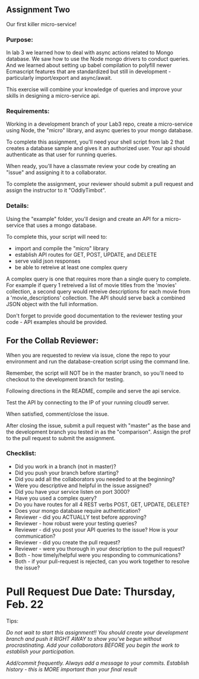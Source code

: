 ## Assignment Two

Our first killer micro-service!

### Purpose:

In lab 3 we learned how to deal with async actions related to Mongo database. We saw how to use the Node mongo drivers to conduct queries. And we learned about setting up babel compilation to polyfill newer Ecmascript features that are standardized but still in development - particularly import/export and async/await.

This exercise will combine your knowledge of queries and improve your skills in designing a micro-service api.

### Requirements:

Working in a development branch of your Lab3 repo, create a micro-service using Node, the "micro" library, and async queries to your mongo database.

To complete this assignment, you'll need your shell script from lab 2 that creates a database sample and gives it an authorized user. Your api should authenticate as that user for running queries.

When ready, you'll have a classmate review your code by creating an "issue" and assigning it to a collaborator.

To complete the assignment, your reviewer should submit a pull request and assign the instructor to it "OddlyTimbot".

### Details:

Using the "example" folder, you'll design and create an API for a micro-service that uses a mongo database.

To complete this, your script will need to:

- import and compile the "micro" library
- establish API routes for GET, POST, UPDATE, and DELETE
- serve valid json responses
- be able to retreive at least one complex query

A complex query is one that requires more than a single query to complete. For example if query 1 retreived a list of movie titles from the 'movies' collection, a second query would retreive descriptions for each movie from a 'movie_descriptions' collection. The API should serve back a combined JSON object with the full information.

Don't forget to provide good documentation to the reviewer testing your code - API examples should be provided.

## For the Collab Reviewer:

When you are requested to review via issue, clone the repo to your environment and run the database-creation script using the command line.

Remember, the script will NOT be in the master branch, so you'll need to checkout to the development branch for testing.

Following directions in the README, compile and serve the api service.

Test the API by connecting to the IP of your running cloud9 server.

When satisfied, comment/close the issue.

After closing the issue, submit a pull request with "master" as the base and the development branch you tested in as the "comparison". Assign the prof to the pull request to submit the assignment.

### Checklist:

* Did you work in a branch (not in master)?
* Did you push your branch before starting?
* Did you add all the collaborators you needed to at the beginning?
* Were you descriptive and helpful in the issue assigned?
* Did you have your service listen on port 3000?
* Have you used a complex query?
* Do you have routes for all 4 REST verbs POST, GET, UPDATE, DELETE?
* Does your mongo database require authentication?
* Reviewer - did you ACTUALLY test before approving?
* Reviewer - how robust were your testing queries?
* Reviewer - did you post your API queries to the issue? How is your communication?
* Reviewer - did you create the pull request? 
* Reviewer - were you thorough in your description to the pull request?
* Both - how timely/helpful were you responding to communications?
* Both - if your pull-request is rejected, can you work together to resolve the issue?

# Pull Request Due Date: Thursday, Feb. 22

Tips:

*Do not wait to start this assignment!! You should create your development branch and push it RIGHT AWAY to show you've begun without procrastinating. Add your collaborators BEFORE you begin the work to establish your participation.*

*Add/commit frequently. Always add a message to your commits. Establish history - this is MORE important than your final result*
